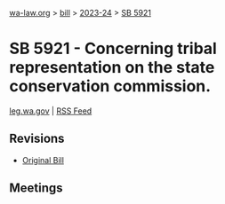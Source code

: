 [wa-law.org](/) > [bill](/bill/) > [2023-24](/bill/2023-24/) > [SB 5921](/bill/2023-24/sb/5921/)

# SB 5921 - Concerning tribal representation on the state conservation commission.
[leg.wa.gov](https://app.leg.wa.gov/billsummary?BillNumber=5921&Year=2023&Initiative=false) | [RSS Feed](./rss.xml)

## Revisions
* [Original Bill](1/)

## Meetings